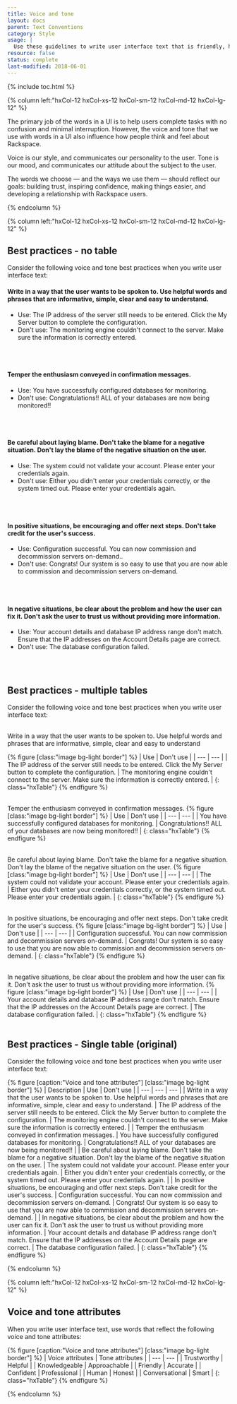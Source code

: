 ```yaml
---
title: Voice and tone
layout: docs
parent: Text Conventions
category: Style
usage: |
  Use these guidelines to write user interface text that is friendly, helpful, and inspires confidence.
resource: false
status: complete
last-modified: 2018-06-01
---
```


{% include toc.html %}

<section class="static-section"  markdown="1">

<div class="hxRow" markdown="1">

{% column left:"hxCol-12 hxCol-xs-12 hxCol-sm-12 hxCol-md-12 hxCol-lg-12" %}

The primary job of the words in a UI is to help users complete tasks with no
confusion and minimal interruption. However, the voice and tone that we use
with words in a UI also influence how people think and feel about Rackspace.

Voice is our style, and communicates our personality to the user. Tone is our mood,
and communicates our attitude about the subject to the user.

The words we choose — and the ways we use them — should reflect our goals: building trust, inspiring confidence, making things easier, and developing a relationship with Rackspace users.

{% endcolumn %}

</div>

</section>

<section class="static-section"  markdown="1">

<div class="hxRow" markdown="1">

{% column left:"hxCol-12 hxCol-xs-12 hxCol-sm-12 hxCol-md-12 hxCol-lg-12" %}

## Best practices - no table

Consider the following voice and tone best practices when you write user interface text:

#### Write in a way that the user wants to be spoken to. Use helpful words and phrases that are informative, simple, clear and easy to understand.

- Use: The IP address of the server still needs to be entered. Click the My Server button to complete the configuration.
- Don't use: The monitoring engine couldn't connect to the server. Make sure the information is correctly entered.
<br>
<br>

#### Temper the enthusiasm conveyed in confirmation messages.

- Use: You have successfully configured databases for monitoring.
- Don't use: Congratulations!! ALL of your databases are now being monitored!!
<br>
<br>

#### Be careful about laying blame. Don't take the blame for a negative situation. Don't lay the blame of the negative situation on the user.

- Use: The system could not validate your account. Please enter your credentials again.
- Don't use: Either you didn't enter your credentials correctly, or the system timed out. Please enter your credentials again.
<br>
<br>

#### In positive situations, be encouraging and offer next steps. Don't take credit for the user's success.

- Use: Configuration successful. You can now commission and decommission servers on-demand..
- Don't use: Congrats! Our system is so easy to use that you are now able to commission and decommission servers on-demand.
<br>
<br>

#### In negative situations, be clear about the problem and how the user can fix it. Don't ask the user to trust us without providing more information.

- Use: Your account details and database IP address range don't match. Ensure that the IP addresses on the Account Details page are correct.
- Don't use: The database configuration failed.
<br>
<br>

## Best practices - multiple tables

Consider the following voice and tone best practices when you write user interface text:
<br>
<br>

Write in a way that the user wants to be spoken to. Use helpful words and phrases that are informative, simple, clear and easy to understand

{% figure [class:"image bg-light border"] %}
| Use | Don't use |
| --- | --- |
| The IP address of the server still needs to be entered. Click the My Server button to complete the configuration. | The monitoring engine couldn't connect to the server. Make sure the information is correctly entered. |
{: class="hxTable"}
{% endfigure %}
<br>
<br>

Temper the enthusiasm conveyed in confirmation messages.
{% figure [class:"image bg-light border"] %}
| Use | Don't use |
| --- | --- |
| You have successfully configured databases for monitoring. | Congratulations!! ALL of your databases are now being monitored!! |
{: class="hxTable"}
{% endfigure %}
<br>
<br>

Be careful about laying blame. Don't take the blame for a negative situation. Don't lay the blame of the negative situation on the user.
{% figure [class:"image bg-light border"] %}
| Use | Don't use |
| --- | --- |
| The system could not validate your account. Please enter your credentials again. | Either you didn't enter your credentials correctly, or the system timed out. Please enter your credentials again. |
{: class="hxTable"}
{% endfigure %}
<br>
<br>

In positive situations, be encouraging and offer next steps. Don't take credit for the user's success.
{% figure [class:"image bg-light border"] %}
| Use | Don't use |
| --- | --- |
| Configuration successful. You can now commission and decommission servers on-demand. | Congrats! Our system is so easy to use that you are now able to commission and decommission servers on-demand. |
{: class="hxTable"}
{% endfigure %}
<br>
<br>

In negative situations, be clear about the problem and how the user can fix it. Don't ask the user to trust us without providing more information.
{% figure [class:"image bg-light border"] %}
| Use | Don't use |
| --- | --- |
| Your account details and database IP address range don't match. Ensure that the IP addresses on the Account Details page are correct. | The database configuration failed. |
{: class="hxTable"}
{% endfigure %}
<br>
<br>

## Best practices - Single table (original)

Consider the following voice and tone best practices when you write user interface text:

{% figure [caption:"Voice and tone attributes"] [class:"image bg-light border"] %}
| Description | Use | Don't use |
| --- | --- | --- |
| Write in a way that the user wants to be spoken to. Use helpful words and phrases that are informative, simple, clear and easy to understand. | The IP address of the server still needs to be entered. Click the My Server button to complete the configuration. | The monitoring engine couldn't connect to the server. Make sure the information is correctly entered. |
| Temper the enthusiasm conveyed in confirmation messages. | You have successfully configured databases for monitoring. | Congratulations!! ALL of your databases are now being monitored!! |
| Be careful about laying blame. Don't take the blame for a negative situation. Don't lay the blame of the negative situation on the user. | The system could not validate your account. Please enter your credentials again. | Either you didn't enter your credentials correctly, or the system timed out. Please enter your credentials again. |
| In positive situations, be encouraging and offer next steps. Don't take credit for the user's success. | Configuration successful. You can now commission and decommission servers on-demand. | Congrats! Our system is so easy to use that you are now able to commission and decommission servers on-demand. |
| In negative situations, be clear about the problem and how the user can fix it. Don't ask the user to trust us without providing more information. | Your account details and database IP address range don't match. Ensure that the IP addresses on the Account Details page are correct. | The database configuration failed. |
{: class="hxTable"}
{% endfigure %}

{% endcolumn %}

</div>

</section>

<section class="static-section"  markdown="1">

<div class="hxRow" markdown="1">

{% column left:"hxCol-12 hxCol-xs-12 hxCol-sm-12 hxCol-md-12 hxCol-lg-12" %}

## Voice and tone attributes

When you write user interface text, use words that reflect the following voice and tone attributes:

{% figure [caption:"Voice and tone attributes"] [class:"image bg-light border"] %}
| Voice attributes | Tone attributes  |
| --- | --- |
| Trustworthy | Helpful |
| Knowledgeable | Approachable |
| Friendly | Accurate |
| Confident | Professional |
| Human | Honest |
| Conversational | Smart |
{: class="hxTable"}
{% endfigure %}

{% endcolumn %}

</div>

</section>
